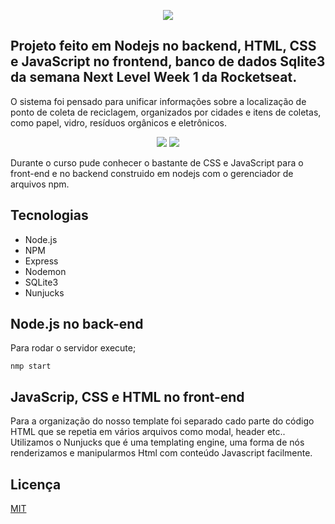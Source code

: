 

<p align="center">
  <img src="/public/assets/screenshot-logo.png" />
</p>

## Projeto feito em Nodejs no backend, HTML, CSS e JavaScript no frontend, banco de dados Sqlite3 da semana Next Level Week 1 da Rocketseat.

O sistema foi pensado para unificar informações sobre a localização de ponto de coleta de reciclagem, organizados por cidades e itens de coletas, como papel, vidro, resíduos orgânicos e eletrônicos. 

<p align='center'>
  <img src='screenshot/screenshot-home.png'>
  <img src='screenshot/screenshot-add.png'>
</p>  

Durante o curso pude conhecer o bastante de CSS e JavaScript para o front-end e no backend construido em nodejs com o gerenciador de arquivos npm.

## Tecnologias
- Node.js
- NPM
- Express
- Nodemon
- SQLite3
- Nunjucks

## Node.js no back-end

Para rodar o servidor execute;
```node
nmp start
```

## JavaScrip, CSS e HTML no front-end

Para a organização do nosso template foi separado cado parte do código HTML que se repetia em vários arquivos como modal, header etc.. Utilizamos o Nunjucks que é uma templating engine, uma forma de nós renderizamos e manipularmos Html com conteúdo Javascript facilmente. 


## Licença
[MIT](https://choosealicense.com/licenses/mit/)
